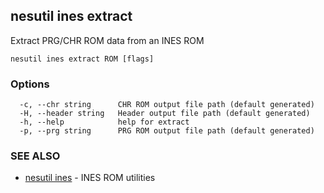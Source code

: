## nesutil ines extract

Extract PRG/CHR ROM data from an INES ROM

```
nesutil ines extract ROM [flags]
```

### Options

```
  -c, --chr string      CHR ROM output file path (default generated)
  -H, --header string   Header output file path (default generated)
  -h, --help            help for extract
  -p, --prg string      PRG ROM output file path (default generated)
```

### SEE ALSO

* [nesutil ines](nesutil_ines.md)	 - INES ROM utilities

